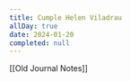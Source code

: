 ```yaml
---
title: Cumple Helen Viladrau
allDay: true
date: 2024-01-20
completed: null
---
```

[[Old Journal Notes]]